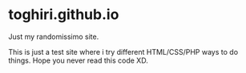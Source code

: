 # toghiri.github.io
Just my randomissimo site.

This is just a test site where i try different HTML/CSS/PHP ways to do things.
Hope you never read this code XD.
